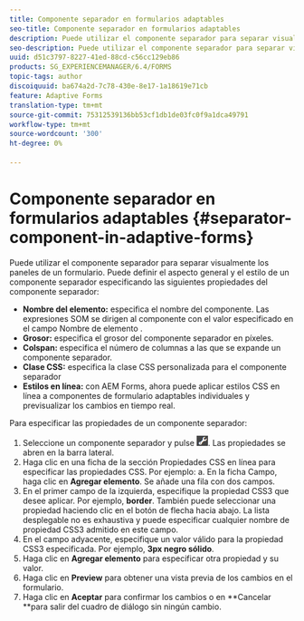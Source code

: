 ```yaml
---
title: Componente separador en formularios adaptables
seo-title: Componente separador en formularios adaptables
description: Puede utilizar el componente separador para separar visualmente secciones de un formulario.
seo-description: Puede utilizar el componente separador para separar visualmente secciones de un formulario.
uuid: d51c3797-8227-41ed-88cd-c56cc129eb86
products: SG_EXPERIENCEMANAGER/6.4/FORMS
topic-tags: author
discoiquuid: ba674a2d-7c78-430e-8e17-1a18619e71cb
feature: Adaptive Forms
translation-type: tm+mt
source-git-commit: 75312539136bb53cf1db1de03fc0f9a1dca49791
workflow-type: tm+mt
source-wordcount: '300'
ht-degree: 0%

---
```



# Componente separador en formularios adaptables {#separator-component-in-adaptive-forms}

Puede utilizar el componente separador para separar visualmente los paneles de un formulario. Puede definir el aspecto general y el estilo de un componente separador especificando las siguientes propiedades del componente separador:

* **Nombre del elemento:** especifica el nombre del componente. Las expresiones SOM se dirigen al componente con el valor especificado en el campo Nombre de elemento .
* **Grosor:** especifica el grosor del componente separador en píxeles.
* **Colspan:** especifica el número de columnas a las que se expande un componente separador.
* **Clase CSS:** especifica la clase CSS personalizada para el componente separador
* **Estilos en línea:** con AEM Forms, ahora puede aplicar estilos CSS en línea a componentes de formulario adaptables individuales y previsualizar los cambios en tiempo real.

Para especificar las propiedades de un componente separador:

1. Seleccione un componente separador y pulse ![cmppr](assets/cmppr.png). Las propiedades se abren en la barra lateral.
1. Haga clic en una ficha de la sección Propiedades CSS en línea para especificar las propiedades CSS. Por ejemplo: a. En la ficha Campo, haga clic en **Agregar elemento**. Se añade una fila con dos campos.
1. En el primer campo de la izquierda, especifique la propiedad CSS3 que desee aplicar. Por ejemplo, **border**. También puede seleccionar una propiedad haciendo clic en el botón de flecha hacia abajo. La lista desplegable no es exhaustiva y puede especificar cualquier nombre de propiedad CSS3 admitido en este campo.
1. En el campo adyacente, especifique un valor válido para la propiedad CSS3 especificada. Por ejemplo, **3px negro sólido**.
1. Haga clic en **Agregar elemento** para especificar otra propiedad y su valor.
1. Haga clic en **Preview** para obtener una vista previa de los cambios en el formulario.
1. Haga clic en **Aceptar** para confirmar los cambios o en **Cancelar **para salir del cuadro de diálogo sin ningún cambio.


